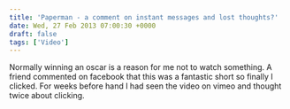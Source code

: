 ```yaml
---
title: 'Paperman - a comment on instant messages and lost thoughts?'
date: Wed, 27 Feb 2013 07:00:30 +0000
draft: false
tags: ['Video']
---
```


Normally winning an oscar is a reason for me not to watch something. A friend commented on facebook that this was a fantastic short so finally I clicked. For weeks before hand I had seen the video on vimeo and thought twice about clicking.